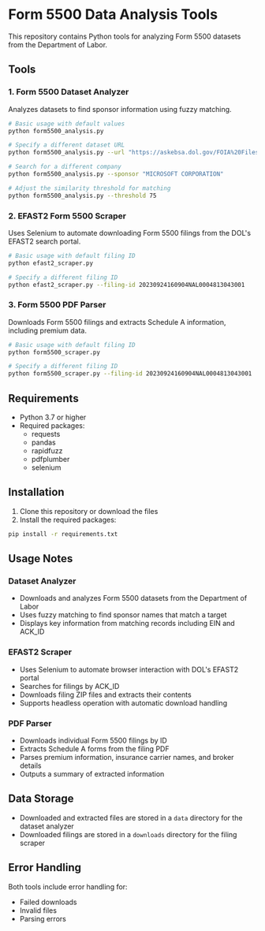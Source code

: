 # Form 5500 Data Analysis Tools

This repository contains Python tools for analyzing Form 5500 datasets from the Department of Labor.

## Tools

### 1. Form 5500 Dataset Analyzer

Analyzes datasets to find sponsor information using fuzzy matching.

```bash
# Basic usage with default values
python form5500_analysis.py

# Specify a different dataset URL
python form5500_analysis.py --url "https://askebsa.dol.gov/FOIA%20Files/2022/Latest/F_5500_2022_Latest.zip"

# Search for a different company
python form5500_analysis.py --sponsor "MICROSOFT CORPORATION"

# Adjust the similarity threshold for matching
python form5500_analysis.py --threshold 75
```

### 2. EFAST2 Form 5500 Scraper

Uses Selenium to automate downloading Form 5500 filings from the DOL's EFAST2 search portal.

```bash
# Basic usage with default filing ID
python efast2_scraper.py

# Specify a different filing ID
python efast2_scraper.py --filing-id 20230924160904NAL0004813043001
```

### 3. Form 5500 PDF Parser

Downloads Form 5500 filings and extracts Schedule A information, including premium data.

```bash
# Basic usage with default filing ID
python form5500_scraper.py

# Specify a different filing ID
python form5500_scraper.py --filing-id 20230924160904NAL0004813043001
```

## Requirements

- Python 3.7 or higher
- Required packages:
  - requests
  - pandas
  - rapidfuzz
  - pdfplumber
  - selenium

## Installation

1. Clone this repository or download the files
2. Install the required packages:

```bash
pip install -r requirements.txt
```

## Usage Notes

### Dataset Analyzer
- Downloads and analyzes Form 5500 datasets from the Department of Labor
- Uses fuzzy matching to find sponsor names that match a target
- Displays key information from matching records including EIN and ACK_ID

### EFAST2 Scraper
- Uses Selenium to automate browser interaction with DOL's EFAST2 portal
- Searches for filings by ACK_ID
- Downloads filing ZIP files and extracts their contents
- Supports headless operation with automatic download handling

### PDF Parser
- Downloads individual Form 5500 filings by ID
- Extracts Schedule A forms from the filing PDF
- Parses premium information, insurance carrier names, and broker details
- Outputs a summary of extracted information

## Data Storage

- Downloaded and extracted files are stored in a `data` directory for the dataset analyzer
- Downloaded filings are stored in a `downloads` directory for the filing scraper

## Error Handling

Both tools include error handling for:
- Failed downloads
- Invalid files
- Parsing errors